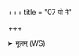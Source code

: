 +++
title = "07 यो मे"

+++
<details><summary>मूलम् (WS)</summary>

यो मे गोभ्य इरस्यत्यश्वेभ्यः पुरुषेभ्यः ।  
इन्द्रश्च तस्मा अग्निश्च ज्यानिं देवेषु विन्दताम् ॥ १० ॥
</details>